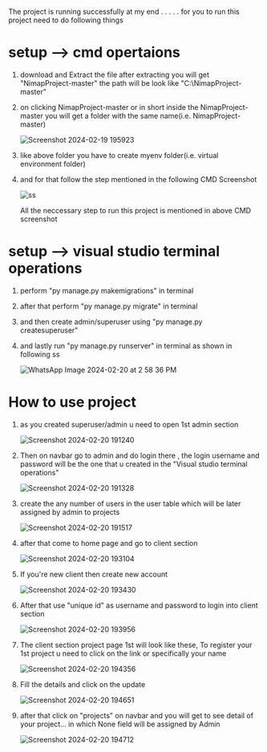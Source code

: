 The project is running successfully at my end
.
.
.
.
.
for you to run this project need to do following things 

# setup --> cmd opertaions

1) download and Extract the file
   after extracting you will get "NimapProject-master"
   the path will be look like "C:\NimapProject-master"
   
2) on clicking  NimapProject-master or in short inside the  NimapProject-master you will get a folder with the same name(i.e.  NimapProject-master)
   
   ![Screenshot 2024-02-19 195923](https://github.com/KODI-13/NimapProject/assets/144531434/fdb9bf31-85c4-42e0-a556-f6276bd7c46d)

3) like above folder you have to create myenv folder(i.e. virtual environment folder)
4) and for that follow the step mentioned in the following CMD Screenshot

   ![ss](https://github.com/KODI-13/NimapProject/assets/144531434/0dc645be-25c5-4fbf-b8c1-41299fdc7981)

   All the neccessary step to run this project is mentioned in above CMD screenshot


# setup --> visual studio terminal operations 

1) perform "py manage.py makemigrations" in terminal
2) after that perform "py manage.py migrate" in terminal
3) and then create admin/superuser using "py manage.py createsuperuser"
4) and lastly run "py manage.py runserver" in terminal as shown in following ss

   ![WhatsApp Image 2024-02-20 at 2 58 36 PM](https://github.com/KODI-13/NimapProject/assets/144531434/cc172355-4652-479b-bf23-58d15b993c05)

# How to use project
1) as you created superuser/admin u need to open 1st admin section

   ![Screenshot 2024-02-20 191240](https://github.com/KODI-13/NimapProject/assets/144531434/de8230f6-aae9-494b-aa27-a54f0b466ee9)

2) Then on navbar go to admin and do login there , the login username and password will be the one that u created in the "Visual studio terminal operations"

   ![Screenshot 2024-02-20 191328](https://github.com/KODI-13/NimapProject/assets/144531434/95be699d-a761-444f-bfa8-e06060a2bb0d)

3) create the any number of users in the user table which will be later assigned by admin to projects

   ![Screenshot 2024-02-20 191517](https://github.com/KODI-13/NimapProject/assets/144531434/4ac55c55-7a8e-4c34-bf35-f342d23cea72)

4) after that come to home page and go to client section

   ![Screenshot 2024-02-20 193104](https://github.com/KODI-13/NimapProject/assets/144531434/95f8a2a6-773c-4793-9a53-2580f87119dc)

5) If you're new client then create new account

   ![Screenshot 2024-02-20 193430](https://github.com/KODI-13/NimapProject/assets/144531434/f1dd7140-e44b-4195-acd4-1b63573ea350)

6) After that use "unique id" as username and password to login into client section

   ![Screenshot 2024-02-20 193956](https://github.com/KODI-13/NimapProject/assets/144531434/ec33a2c9-f5fb-4ad2-9de1-cbec51d15a1f)

7) The client section project page 1st will look like these, To register your 1st project u need to click on the link or specifically your name

   ![Screenshot 2024-02-20 194356](https://github.com/KODI-13/NimapProject/assets/144531434/6b873f0d-3d4d-49c1-8815-918ee7864c52)

8) Fill the details and click on the update
   
   ![Screenshot 2024-02-20 194651](https://github.com/KODI-13/NimapProject/assets/144531434/80e82d79-7e85-4ae3-90c2-f3b3b806cd62)

9) after that click on "projects" on navbar and you will get to see detail of your project... in which None field will be assigned by Admin
    
   ![Screenshot 2024-02-20 194712](https://github.com/KODI-13/NimapProject/assets/144531434/63bdfca3-96c4-4b1d-9987-0ac880e3cc51)
   
   
   
   
   
   
